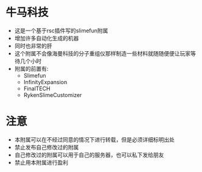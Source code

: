 # 牛马科技
- 这是一个基于rsc插件写的slimefun附属
- 增加许多自动化生成的机器
- 同时也非常的肝
- 这个附属不会像海曼科技的分子重组仪那样制造一些材料就随随便便让玩家等待几个小时
- 附属的前置有:
  - Slimefun
  - InfinityExpansion
  - FinalTECH
  - RykenSlimeCustomizer
# 注意
- 本附属可以在不经过同意的情况下进行转载，但是必须详细标明出处
- 禁止发布自己修改过的附属
- 自己修改过的附属可以用于自己的服务器，也可以私下发给朋友
- 禁止用本附属进行盈利
